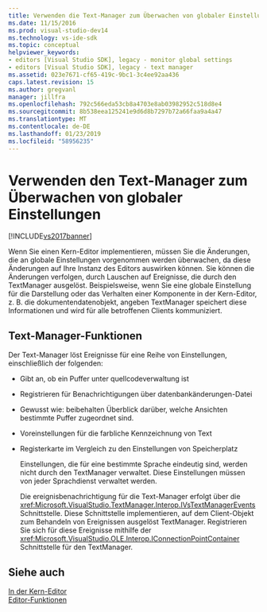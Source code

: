```yaml
---
title: Verwenden die Text-Manager zum Überwachen von globaler Einstellungen | Microsoft-Dokumentation
ms.date: 11/15/2016
ms.prod: visual-studio-dev14
ms.technology: vs-ide-sdk
ms.topic: conceptual
helpviewer_keywords:
- editors [Visual Studio SDK], legacy - monitor global settings
- editors [Visual Studio SDK], legacy - text manager
ms.assetid: 023e7671-cf65-419c-9bc1-3c4ee92aa436
caps.latest.revision: 15
ms.author: gregvanl
manager: jillfra
ms.openlocfilehash: 792c566eda53cb8a4703e8ab03982952c518d8e4
ms.sourcegitcommit: 8b538eea125241e9d6d8b7297b72a66faa9a4a47
ms.translationtype: MT
ms.contentlocale: de-DE
ms.lasthandoff: 01/23/2019
ms.locfileid: "58956235"
---
```

# <a name="using-the-text-manager-to-monitor-global-settings"></a>Verwenden den Text-Manager zum Überwachen von globaler Einstellungen
[!INCLUDE[vs2017banner](../includes/vs2017banner.md)]

Wenn Sie einen Kern-Editor implementieren, müssen Sie die Änderungen, die an globale Einstellungen vorgenommen werden überwachen, da diese Änderungen auf Ihre Instanz des Editors auswirken können. Sie können die Änderungen verfolgen, durch Lauschen auf Ereignisse, die durch den TextManager ausgelöst. Beispielsweise, wenn Sie eine globale Einstellung für die Darstellung oder das Verhalten einer Komponente in der Kern-Editor, z. B. die dokumentendatenobjekt, angeben TextManager speichert diese Informationen und wird für alle betroffenen Clients kommuniziert.  
  
## <a name="text-manager-functions"></a>Text-Manager-Funktionen  
 Der Text-Manager löst Ereignisse für eine Reihe von Einstellungen, einschließlich der folgenden:  
  
- Gibt an, ob ein Puffer unter quellcodeverwaltung ist  
  
- Registrieren für Benachrichtigungen über datenbankänderungen-Datei  
  
- Gewusst wie: beibehalten Überblick darüber, welche Ansichten bestimmte Puffer zugeordnet sind.  
  
- Voreinstellungen für die farbliche Kennzeichnung von Text  
  
- Registerkarte im Vergleich zu den Einstellungen von Speicherplatz  
  
  Einstellungen, die für eine bestimmte Sprache eindeutig sind, werden nicht durch den TextManager verwaltet. Diese Einstellungen müssen von jeder Sprachdienst verwaltet werden.  
  
  Die ereignisbenachrichtigung für die Text-Manager erfolgt über die <xref:Microsoft.VisualStudio.TextManager.Interop.IVsTextManagerEvents> Schnittstelle. Diese Schnittstelle implementieren, auf dem Client-Objekt zum Behandeln von Ereignissen ausgelöst TextManager. Registrieren Sie sich für diese Ereignisse mithilfe der <xref:Microsoft.VisualStudio.OLE.Interop.IConnectionPointContainer> Schnittstelle für den TextManager.  
  
## <a name="see-also"></a>Siehe auch  
 [In der Kern-Editor](../extensibility/inside-the-core-editor.md)   
 [Editor-Funktionen](http://msdn.microsoft.com/bdac940d-1f14-4019-a01f-fd0bb3dc7198)
